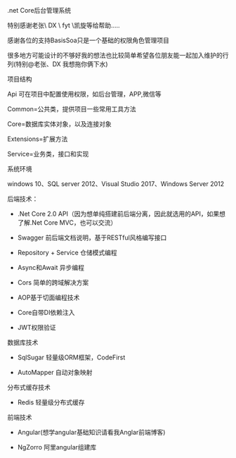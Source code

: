 
.net Core后台管理系统  


特别感谢老张\ DX \ fyt \凯旋等给帮助.....

感谢各位的支持BasisSoa只是一个基础的权限角色管理项目

很多地方可能设计的不够好我的想法也比较简单希望各位朋友能一起加入维护的行列(特别@老张、DX 我想拖你俩下水)

项目结构

Api 可在项目中配置使用权限，如后台管理，APP,微信等

Common=公共类，提供项目一些常用工具方法

Core=数据库实体对象，以及连接对象

Extensions=扩展方法

Service=业务类，接口和实现



系统环境

windows 10、SQL server 2012、Visual Studio 2017、Windows Server 2012 

后端技术：

  * .Net Core 2.0 API（因为想单纯搭建前后端分离，因此就选用的API，如果想了解.Net Core MVC，也可以交流）
  
  * Swagger 前后端文档说明，基于RESTful风格编写接口

  * Repository + Service 仓储模式编程

  * Async和Await 异步编程

  * Cors 简单的跨域解决方案

  * AOP基于切面编程技术

  * Core自带DI依赖注入

  * JWT权限验证



数据库技术

  * SqlSugar 轻量级ORM框架，CodeFirst

  * AutoMapper 自动对象映射


分布式缓存技术

  * Redis 轻量级分布式缓存


前端技术

  * Angular(想学angular基础知识请看我Anglar前端博客)

  * NgZorro 阿里angular组建库




